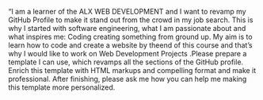 “I am a learner of the ALX WEB DEVELOPMENT and I want to revamp my GitHub Profile to make it stand out from the crowd in my job search. This is why I started with software engineering, what I am passionate about and what inspires me: Coding creating something from ground up. My aim is to learn how to code and create a website by theend of this course and that’s why I would like to work on Web Development Projects
.Please prepare a template I can use, which revamps all the sections of the GitHub profile. Enrich this template with HTML markups and compelling format and make it professional. After finishing, please ask me how you can help me making this template more personalized.


